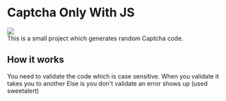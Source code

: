 # Captcha Only With JS
<img src="Sceen.JPG"><br>
This is a small project which generates random Captcha code.
## How it works
You need to validate the code which is case sensitive.
When you validate it takes you to another 
Else is you don't validate an error shows up (used sweetalert)
